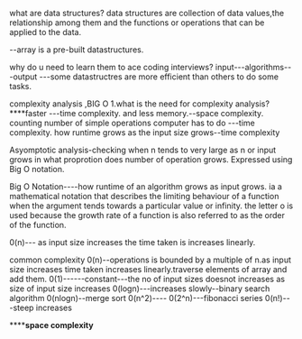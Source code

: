 what are data structures?
data structures are collection of data values,the relationship among them and the functions or operations that can be applied to the data.

--array is a pre-built datastructures.

why do u need to learn them to ace coding interviews?
input---algorithms---output
---some datastructres are more efficient than others to do some tasks.

complexity analysis ,BIG O
1.what is the need for complexity analysis?
****faster ---time complexity.
and less memory.--space complexity.
counting number of simple operations computer has to do ---time complexity.
how runtime grows as the input size grows--time complexity

Asyomptotic analysis-checking when n tends to very large
as n or input grows in what proprotion does number of operation grows.
Expressed using Big O notation.

Big O Notation----how runtime of an algorithm grows as input grows.
ia a mathematical notation that describes the limiting behaviour of a function when the argument tends towards a particular value or infinity.
the letter o is used  because the growth rate of a function is also referred to as the order of the function.

0(n)--- as input size increases the time taken is increases linearly. 

common complexity
0(n)--operations is bounded by a multiple of n.as input size increases time taken increases linearly.traverse elements  of array and add them.
0(1)------constant---the no of input sizes doesnot increases as size of input size increases
0(logn)---increases slowly--binary search algorithm
0(nlogn)--merge sort 
0(n^2)----
0(2^n)---fibonacci series
0(n!)---steep increases


****************space complexity************

